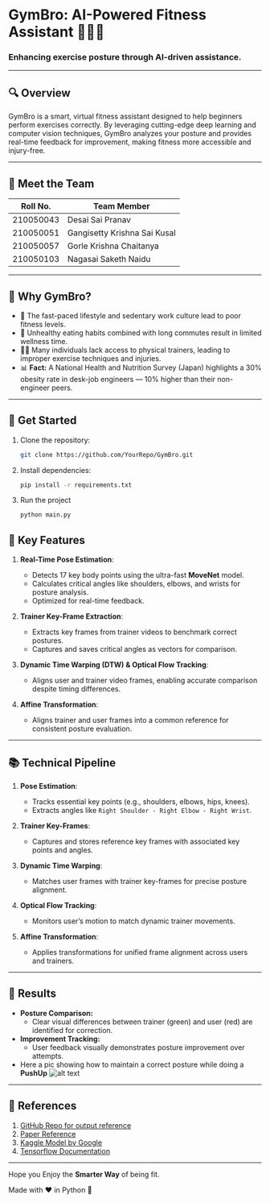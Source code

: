 # GymBro: AI-Powered Fitness Assistant 🏋️‍♂️🤖

### Enhancing exercise posture through AI-driven assistance.

---

## 🔍 **Overview**
GymBro is a smart, virtual fitness assistant designed to help beginners perform exercises correctly. By leveraging cutting-edge deep learning and computer vision techniques, GymBro analyzes your posture and provides real-time feedback for improvement, making fitness more accessible and injury-free.

---

## 👥 **Meet the Team**
| Roll No.     | Team Member                  |  
|--------------|------------------------------|
| 210050043    | Desai Sai Pranav             |
|210050051    | Gangisetty Krishna Sai Kusal  |  
| 210050057    | Gorle Krishna Chaitanya      |  
| 210050103    |  Nagasai Saketh Naidu        |  

---

## 🚀 **Why GymBro?**
- 🌟 The fast-paced lifestyle and sedentary work culture lead to poor fitness levels.
- 🍔 Unhealthy eating habits combined with long commutes result in limited wellness time.
- 🏋️‍♀️ Many individuals lack access to physical trainers, leading to improper exercise techniques and injuries.
- 📊 **Fact:** A National Health and Nutrition Survey (Japan) highlights a 30% obesity rate in desk-job engineers — 10% higher than their non-engineer peers.

---

## 🌟 **Get Started**
1. Clone the repository:
   ```bash
   git clone https://github.com/YourRepo/GymBro.git
2. Install dependencies:
   ```bash
   pip install -r requirements.txt
3. Run the project
   ```bash
   python main.py


## 🔧 **Key Features**
1. **Real-Time Pose Estimation**:
   - Detects 17 key body points using the ultra-fast **MoveNet** model.
   - Calculates critical angles like shoulders, elbows, and wrists for posture analysis.
   - Optimized for real-time feedback.

2. **Trainer Key-Frame Extraction**:
   - Extracts key frames from trainer videos to benchmark correct postures.
   - Captures and saves critical angles as vectors for comparison.

3. **Dynamic Time Warping (DTW) & Optical Flow Tracking**:
   - Aligns user and trainer video frames, enabling accurate comparison despite timing differences.

4. **Affine Transformation**:
   - Aligns trainer and user frames into a common reference for consistent posture evaluation.

---

## 📚 **Technical Pipeline**
1. **Pose Estimation**:
   - Tracks essential key points (e.g., shoulders, elbows, hips, knees).
   - Extracts angles like `Right Shoulder - Right Elbow - Right Wrist`.

2. **Trainer Key-Frames**:
   - Captures and stores reference key frames with associated key points and angles.

3. **Dynamic Time Warping**:
   - Matches user frames with trainer key-frames for precise posture alignment.

4. **Optical Flow Tracking**:
   - Monitors user’s motion to match dynamic trainer movements.

5. **Affine Transformation**:
   - Applies transformations for unified frame alignment across users and trainers.

---


## 🎯 **Results**
- **Posture Comparison:**
  - Clear visual differences between trainer (green) and user (red) are identified for correction.
- **Improvement Tracking:**
  - User feedback visually demonstrates posture improvement over attempts.
- Here a pic showing how to maintain a correct posture while doing a **PushUp**
  ![alt text](https://github.com/krishnachaitanya2004/GymBro/blob/main/results/final_res.png)


---
## 🔗 **References**
1. [GitHub Repo for output reference](https://github.com/NgoQuocBao1010/Exercise-Correction?tab=readme-ov-file)
2. [Paper Reference](https://ieeexplore.ieee.org/stamp/stamp.jsp?tp=&arnumber=8856547&tag=1)
3. [Kaggle Model by Google](https://www.kaggle.com/models/google/movenet/tensorFlow2/singlepose-lightning/4?tfhub-redirect=true)
4. [Tensorflow Documentation](https://www.tensorflow.org/)
---

Hope you Enjoy the **Smarter Way** of being fit.

Made with ❤️ in Python 🐍




